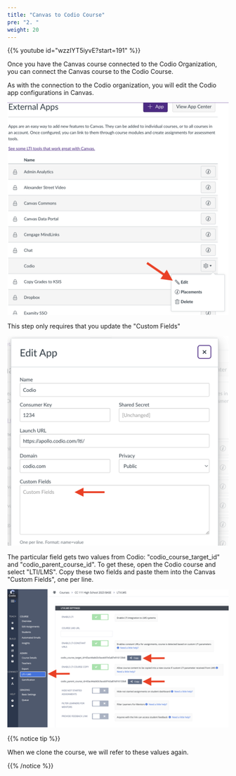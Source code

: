 ```yaml
---
title: "Canvas to Codio Course"
pre: "2. "
weight: 20
---
```



{{% youtube id="wzzIYT5iyvE?start=191" %}}

Once you have the Canvas course connected to the Codio Organization, you can connect the Canvas course to the Codio Course. 

As with the connection to the Codio organization, you will edit the Codio app configurations in Canvas. 

![Canvas](images/canvas-codio-edit.png)

This step only requires that you update the "Custom Fields"

![Canvas](images/canvas-fields.png)


The particular field gets two values from Codio: "codio_course_target_id" and "codio_parent_course_id". To get these, open the Codio course and select "LTI/LMS". Copy these two fields and paste them into the Canvas "Custom Fields", one per line. 

![Canvas](images/codio-parent-target.png)

{{% notice tip %}}

When we clone the course, we will refer to these values again. 

{{% /notice %}}